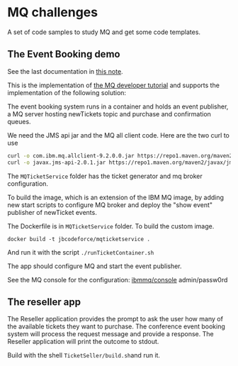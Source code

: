 # MQ challenges

A set of code samples to study MQ and get some code templates.

## The Event Booking demo

See the last documentation in [this note](https://jbcodeforce.github.io/architecture/mq/).

This is the implementation of [the MQ developer tutorial](https://developer.ibm.com/messaging/learn-mq/mq-tutorials/mq-dev-challenge/) and supports the implementation of the following solution:

The event booking system runs in a container and holds an event publisher, a MQ server hosting newTickets topic and purchase 
and confirmation queues. 

We need the JMS api jar and the MQ all client code. Here are the two curl to use

```sh
curl -o com.ibm.mq.allclient-9.2.0.0.jar https://repo1.maven.org/maven2/com/ibm/mq/com.ibm.mq.allclient/9.2.0.0/com.ibm.mq.allclient-9.2.0.0.jar
curl -o javax.jms-api-2.0.1.jar https://repo1.maven.org/maven2/javax/jms/javax.jms-api/2.0.1/javax.jms-api-2.0.1.jar
```

The `MQTicketService` folder has the ticket generator and mq broker configuration.

To build the image, which is an extension of the IBM MQ image, by adding new start scripts to configure MQ broker and deploy 
the "show event" publisher of newTicket events.

The Dockerfile is in `MQTicketService` folder. To build the custom image.

```
docker build -t jbcodeforce/mqticketservice .
```

And run it with the script `./runTicketContainer.sh`

The app should configure MQ and start the event publisher.

See the MQ console for the configuration: [ibmmq/console](https://localhost:9443/ibmmq/console) admin/passw0rd


## The reseller app

The Reseller application provides the prompt to ask the user how many of the available tickets they want to purchase.
The conference event booking system will process the request message and provide a response. 
The Reseller application will print the outcome to stdout.

Build with the shell `TicketSeller/build.sh`and run it. 